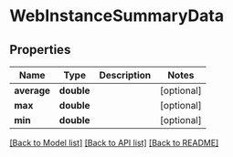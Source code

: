 # WebInstanceSummaryData

## Properties
Name | Type | Description | Notes
------------ | ------------- | ------------- | -------------
**average** | **double** |  | [optional] 
**max** | **double** |  | [optional] 
**min** | **double** |  | [optional] 

[[Back to Model list]](../README.md#documentation-for-models) [[Back to API list]](../README.md#documentation-for-api-endpoints) [[Back to README]](../README.md)


